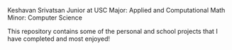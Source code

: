 Keshavan Srivatsan
Junior at USC
Major: Applied and Computational Math
Minor: Computer Science

This repository contains some of the personal and school projects that I have completed and most enjoyed!
